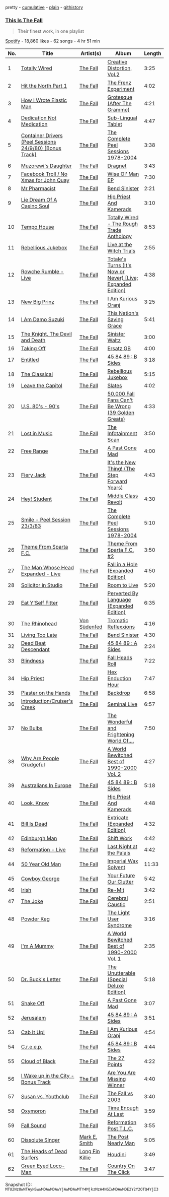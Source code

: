 pretty - [cumulative](/playlists/cumulative/37i9dQZF1DX7mMRxgkst0Y.md) - [plain](/playlists/plain/37i9dQZF1DX7mMRxgkst0Y) - [githistory](https://github.githistory.xyz/mackorone/spotify-playlist-archive/blob/main/playlists/plain/37i9dQZF1DX7mMRxgkst0Y)

### [This Is The Fall](https://open.spotify.com/playlist/37i9dQZF1DX7mMRxgkst0Y)

> Their finest work, in one playlist

[Spotify](https://open.spotify.com/user/spotify) - 18,860 likes - 62 songs - 4 hr 51 min

| No. | Title | Artist(s) | Album | Length |
|---|---|---|---|---|
| 1 | [Totally Wired](https://open.spotify.com/track/7jvffz7IhPlgI5qb4kTCma) | [The Fall](https://open.spotify.com/artist/6WoTvA9qinpHtSRJuldYh6) | [Creative Distortion, Vol.2](https://open.spotify.com/album/2gpXsdBWcERpMaGR6b58Sh) | 3:25 |
| 2 | [Hit the North Part 1](https://open.spotify.com/track/4M4iR4GQcEnscz2XOC6CR2) | [The Fall](https://open.spotify.com/artist/6WoTvA9qinpHtSRJuldYh6) | [The Frenz Experiment](https://open.spotify.com/album/3rirpZpS2CYSIxb37cRsMo) | 4:02 |
| 3 | [How I Wrote Elastic Man](https://open.spotify.com/track/3mHu689DAEL3rZwOEg64d7) | [The Fall](https://open.spotify.com/artist/6WoTvA9qinpHtSRJuldYh6) | [Grotesque \(After The Gramme\)](https://open.spotify.com/album/4lj8jkusoRYOHRHJwbt9wk) | 4:21 |
| 4 | [Dedication Not Medication](https://open.spotify.com/track/2xsYuIHcEAaRQhuWGatPGa) | [The Fall](https://open.spotify.com/artist/6WoTvA9qinpHtSRJuldYh6) | [Sub\-Lingual Tablet](https://open.spotify.com/album/1dWLfarBN2nhQXkzfl4DXB) | 4:47 |
| 5 | [Container Drivers \(Peel Sessions 24/9/80\) \[Bonus Track\]](https://open.spotify.com/track/3qaggCdofFfdiHukkHIRFx) | [The Fall](https://open.spotify.com/artist/6WoTvA9qinpHtSRJuldYh6) | [The Complete Peel Sessions 1978\-2004](https://open.spotify.com/album/7B1K9iEFO1mK9Z133tK30p) | 3:38 |
| 6 | [Muzorewi's Daughter](https://open.spotify.com/track/0T2qlMWOKTwXpgTfMKSlJO) | [The Fall](https://open.spotify.com/artist/6WoTvA9qinpHtSRJuldYh6) | [Dragnet](https://open.spotify.com/album/7y4lCnCKcXODt9Qh2bsQU2) | 3:43 |
| 7 | [Facebook Troll / No Xmas for John Quay](https://open.spotify.com/track/67CwJDwFwRGdHwmHcbV8mP) | [The Fall](https://open.spotify.com/artist/6WoTvA9qinpHtSRJuldYh6) | [Wise Ol' Man EP](https://open.spotify.com/album/3vouaepoy2mD9nIATX8jyX) | 7:30 |
| 8 | [Mr Pharmacist](https://open.spotify.com/track/72zHwO5D223KDdXJqRj2fI) | [The Fall](https://open.spotify.com/artist/6WoTvA9qinpHtSRJuldYh6) | [Bend Sinister](https://open.spotify.com/album/1ElWq8W2fJ8oIlx2h5XSTm) | 2:21 |
| 9 | [Lie Dream Of A Casino Soul](https://open.spotify.com/track/4QjCfuk7rtZuiZG20t6uGE) | [The Fall](https://open.spotify.com/artist/6WoTvA9qinpHtSRJuldYh6) | [Hip Priest And Kamerads](https://open.spotify.com/album/74ASRA32rHxlTC3Kcn8MWJ) | 3:10 |
| 10 | [Tempo House](https://open.spotify.com/track/2J0cROSPCwInzgTYg3JASm) | [The Fall](https://open.spotify.com/artist/6WoTvA9qinpHtSRJuldYh6) | [Totally Wired \- The Rough Trade Anthology](https://open.spotify.com/album/23Zy1URlVbY0DtbhJ2OMBA) | 8:53 |
| 11 | [Rebellious Jukebox](https://open.spotify.com/track/3JIQY4xGpuBKjhwhUus7wq) | [The Fall](https://open.spotify.com/artist/6WoTvA9qinpHtSRJuldYh6) | [Live at the Witch Trials](https://open.spotify.com/album/5fXU7CPOLut6tRryEtQEEH) | 2:55 |
| 12 | [Rowche Rumble \- Live](https://open.spotify.com/track/2oBN8swMPodC5oXv1IlmD8) | [The Fall](https://open.spotify.com/artist/6WoTvA9qinpHtSRJuldYh6) | [Totale's Turns \(It's Now or Never\) \[Live; Expanded Edition\]](https://open.spotify.com/album/4ljNRuIEdaTtLArztJublo) | 4:38 |
| 13 | [New Big Prinz](https://open.spotify.com/track/03cVE95I9U0meLl7adOkCI) | [The Fall](https://open.spotify.com/artist/6WoTvA9qinpHtSRJuldYh6) | [I Am Kurious Oranj](https://open.spotify.com/album/5qjqFrXY9MAh3N8BP56n0E) | 3:25 |
| 14 | [I Am Damo Suzuki](https://open.spotify.com/track/6bAoeqmrShue6qXNaphk12) | [The Fall](https://open.spotify.com/artist/6WoTvA9qinpHtSRJuldYh6) | [This Nation's Saving Grace](https://open.spotify.com/album/3ZZdl12WInmpDfGQQu4NMR) | 5:41 |
| 15 | [The Knight, The Devil and Death](https://open.spotify.com/track/4zxj8XcUCQt63c21c9EYoW) | [The Fall](https://open.spotify.com/artist/6WoTvA9qinpHtSRJuldYh6) | [Sinister Waltz](https://open.spotify.com/album/4uMelirYT05Sab6JSF71hs) | 3:00 |
| 16 | [Taking Off](https://open.spotify.com/track/1DfGTUSgcSO0vS0P5j9Cjt) | [The Fall](https://open.spotify.com/artist/6WoTvA9qinpHtSRJuldYh6) | [Ersatz GB](https://open.spotify.com/album/4fgNq8a7rBVUxPc3LEQrqv) | 4:00 |
| 17 | [Entitled](https://open.spotify.com/track/7bptRZ21itYhcb2Hznkuwa) | [The Fall](https://open.spotify.com/artist/6WoTvA9qinpHtSRJuldYh6) | [45 84 89 : B Sides](https://open.spotify.com/album/7qTDysHXZtAJO4sW9ibegd) | 3:18 |
| 18 | [The Classical](https://open.spotify.com/track/5IUs6y0soMBMcTMeVgDhgz) | [The Fall](https://open.spotify.com/artist/6WoTvA9qinpHtSRJuldYh6) | [Rebellious Jukebox](https://open.spotify.com/album/2IAv7AqDxsJ03HlPQrSVE0) | 5:15 |
| 19 | [Leave the Capitol](https://open.spotify.com/track/2e5o4lbYgrycMzSxLPNf95) | [The Fall](https://open.spotify.com/artist/6WoTvA9qinpHtSRJuldYh6) | [Slates](https://open.spotify.com/album/19V6ebi9u4qOpxrOki3Lcz) | 4:02 |
| 20 | [U.S\. 80's \- 90's](https://open.spotify.com/track/6b3V5SsTNkv4hBql4LM5RT) | [The Fall](https://open.spotify.com/artist/6WoTvA9qinpHtSRJuldYh6) | [50,000 Fall Fans Can't Be Wrong \(39 Golden Greats\)](https://open.spotify.com/album/3ESzenocsH5UosgaL8wjet) | 4:33 |
| 21 | [Lost in Music](https://open.spotify.com/track/5zCkpvXTFjI1VYwifAEpH6) | [The Fall](https://open.spotify.com/artist/6WoTvA9qinpHtSRJuldYh6) | [The Infotainment Scan](https://open.spotify.com/album/0KIumCvJClmAZupvMhGNFu) | 3:50 |
| 22 | [Free Range](https://open.spotify.com/track/64FoAfryKQr7uzNtS2fi03) | [The Fall](https://open.spotify.com/artist/6WoTvA9qinpHtSRJuldYh6) | [A Past Gone Mad](https://open.spotify.com/album/3Go8xD7V9GiL2lfEybtmnZ) | 4:00 |
| 23 | [Fiery Jack](https://open.spotify.com/track/1yiwJX7HfwhSHY5hEfxtc5) | [The Fall](https://open.spotify.com/artist/6WoTvA9qinpHtSRJuldYh6) | [It's the New Thing! \(The Step Forward Years\)](https://open.spotify.com/album/2wa9svH16jo6J5TYLPA1uE) | 4:43 |
| 24 | [Hey! Student](https://open.spotify.com/track/2EJ6SziuwLUu5GyBITh7Cu) | [The Fall](https://open.spotify.com/artist/6WoTvA9qinpHtSRJuldYh6) | [Middle Class Revolt](https://open.spotify.com/album/7zOT3W14w4MdxLQ5E8JAtb) | 4:30 |
| 25 | [Smile \- Peel Session 23/3/83](https://open.spotify.com/track/2NSrSXOyjJhxaIuwDNvWbp) | [The Fall](https://open.spotify.com/artist/6WoTvA9qinpHtSRJuldYh6) | [The Complete Peel Sessions 1978\-2004](https://open.spotify.com/album/6IUstu70fWHuml6rEvYtv2) | 5:10 |
| 26 | [Theme From Sparta F.C.](https://open.spotify.com/track/7ibaJQcYuEjvkyab1hRN8D) | [The Fall](https://open.spotify.com/artist/6WoTvA9qinpHtSRJuldYh6) | [Theme From Sparta F.C\. \#2](https://open.spotify.com/album/5sE29OydurVUR6bIYQ4Ibj) | 3:50 |
| 27 | [The Man Whose Head Expanded \- Live](https://open.spotify.com/track/7pTHZ8hFundodWSpePr6po) | [The Fall](https://open.spotify.com/artist/6WoTvA9qinpHtSRJuldYh6) | [Fall in a Hole \(Expanded Edition\)](https://open.spotify.com/album/5XUEk2zJrqKB5vvdWS27dF) | 4:50 |
| 28 | [Solicitor in Studio](https://open.spotify.com/track/6o9GZw24BlnlREOkLzAayx) | [The Fall](https://open.spotify.com/artist/6WoTvA9qinpHtSRJuldYh6) | [Room to Live](https://open.spotify.com/album/4OagrcMY9oKc05PeaICnU1) | 5:20 |
| 29 | [Eat Y'Self Fitter](https://open.spotify.com/track/39AyuWnZRaTvr9GjaQsbbH) | [The Fall](https://open.spotify.com/artist/6WoTvA9qinpHtSRJuldYh6) | [Perverted By Language \(Expanded Edition\)](https://open.spotify.com/album/2Bt3IPeeHsJyENjNS6SPgv) | 6:35 |
| 30 | [The Rhinohead](https://open.spotify.com/track/3tDCbNVSQjTU0w2e70iY2W) | [Von Südenfed](https://open.spotify.com/artist/3W3DVuU0OIHLFAXYUlnb60) | [Tromatic Reflexxions](https://open.spotify.com/album/0VozQUhccjsDkVx5KQB2Hy) | 4:16 |
| 31 | [Living Too Late](https://open.spotify.com/track/3eOdPRDrRv6SaP0FxIbZH3) | [The Fall](https://open.spotify.com/artist/6WoTvA9qinpHtSRJuldYh6) | [Bend Sinister](https://open.spotify.com/album/1ElWq8W2fJ8oIlx2h5XSTm) | 4:30 |
| 32 | [Dead Beat Descendant](https://open.spotify.com/track/4QCwCglm0oJ3TFCREiiYpa) | [The Fall](https://open.spotify.com/artist/6WoTvA9qinpHtSRJuldYh6) | [45 84 89 : A Sides](https://open.spotify.com/album/6BE4XsMrq8p3AUQHCQaQrZ) | 2:24 |
| 33 | [Blindness](https://open.spotify.com/track/3Ou0VoPCSdmOR4qfjZhrtc) | [The Fall](https://open.spotify.com/artist/6WoTvA9qinpHtSRJuldYh6) | [Fall Heads Roll](https://open.spotify.com/album/3ZDAzKO4qL932B2D0D2iBI) | 7:22 |
| 34 | [Hip Priest](https://open.spotify.com/track/1vgEZ8unSRfF3N1eThUka2) | [The Fall](https://open.spotify.com/artist/6WoTvA9qinpHtSRJuldYh6) | [Hex Enduction Hour](https://open.spotify.com/album/07AwcsCHsluqGak2UpCMH6) | 7:47 |
| 35 | [Plaster on the Hands](https://open.spotify.com/track/6Y2nRcrP2l6WRxI3frUFoN) | [The Fall](https://open.spotify.com/artist/6WoTvA9qinpHtSRJuldYh6) | [Backdrop](https://open.spotify.com/album/3WD4Ct2bZXB9DrWdsTr1L5) | 6:58 |
| 36 | [Introduction/Cruiser's Creek](https://open.spotify.com/track/7KASKPrDhTz2boP9nHYkBi) | [The Fall](https://open.spotify.com/artist/6WoTvA9qinpHtSRJuldYh6) | [Seminal Live](https://open.spotify.com/album/7kHJujYdymkVRS3duLwJJ6) | 6:57 |
| 37 | [No Bulbs](https://open.spotify.com/track/3Y1IKQl0Mw8goaShjYDlq9) | [The Fall](https://open.spotify.com/artist/6WoTvA9qinpHtSRJuldYh6) | [The Wonderful and Frightening World Of....](https://open.spotify.com/album/7uJHGO1oWuqyvoFBFbDpGt) | 7:50 |
| 38 | [Why Are People Grudgeful](https://open.spotify.com/track/1xQHN9sUyyGVSztNRQCYQJ) | [The Fall](https://open.spotify.com/artist/6WoTvA9qinpHtSRJuldYh6) | [A World Bewitched Best of 1990\-2000 Vol\. 2](https://open.spotify.com/album/0RRGzffRiryWd9JK6973PP) | 4:27 |
| 39 | [Australians In Europe](https://open.spotify.com/track/25kTr1AmlvkOjdeyllPUHZ) | [The Fall](https://open.spotify.com/artist/6WoTvA9qinpHtSRJuldYh6) | [45 84 89 : B Sides](https://open.spotify.com/album/7qTDysHXZtAJO4sW9ibegd) | 5:18 |
| 40 | [Look, Know](https://open.spotify.com/track/6sVysO2qB3XFVtMB366OrE) | [The Fall](https://open.spotify.com/artist/6WoTvA9qinpHtSRJuldYh6) | [Hip Priest And Kamerads](https://open.spotify.com/album/74ASRA32rHxlTC3Kcn8MWJ) | 4:48 |
| 41 | [Bill Is Dead](https://open.spotify.com/track/6A1ln3rje6DSB0S6zZzIzY) | [The Fall](https://open.spotify.com/artist/6WoTvA9qinpHtSRJuldYh6) | [Extricate \(Expanded Edition\)](https://open.spotify.com/album/0jOaZWvwQRnRj3dLjb9g4N) | 4:32 |
| 42 | [Edinburgh Man](https://open.spotify.com/track/35RLTyXeAvKJZlJZQP6Tt7) | [The Fall](https://open.spotify.com/artist/6WoTvA9qinpHtSRJuldYh6) | [Shift Work](https://open.spotify.com/album/2vlc6LBLycUKazSp8lLpnH) | 4:42 |
| 43 | [Reformation \- Live](https://open.spotify.com/track/4ld9zz2WVWKDOzOK5v27ra) | [The Fall](https://open.spotify.com/artist/6WoTvA9qinpHtSRJuldYh6) | [Last Night at the Palais](https://open.spotify.com/album/38rsMaf3nDtVCgVEPqjsyZ) | 4:42 |
| 44 | [50 Year Old Man](https://open.spotify.com/track/5ZdaGuLMQjQHSsmqSVTIy0) | [The Fall](https://open.spotify.com/artist/6WoTvA9qinpHtSRJuldYh6) | [Imperial Wax Solvent](https://open.spotify.com/album/2B57OhzCvTuasUVuCivI0r) | 11:33 |
| 45 | [Cowboy George](https://open.spotify.com/track/5HOZ0TIkAvZMEWQuPRsXeC) | [The Fall](https://open.spotify.com/artist/6WoTvA9qinpHtSRJuldYh6) | [Your Future Our Clutter](https://open.spotify.com/album/7fRdex9CZIkqKvGPnztTye) | 5:42 |
| 46 | [Irish](https://open.spotify.com/track/1svCDvX7yYQpUht3bJ3oNc) | [The Fall](https://open.spotify.com/artist/6WoTvA9qinpHtSRJuldYh6) | [Re\-Mit](https://open.spotify.com/album/1D8R2ftQjZm9c4iWuTguUO) | 3:42 |
| 47 | [The Joke](https://open.spotify.com/track/2o2oWCDhBJFUvUZmvdYisQ) | [The Fall](https://open.spotify.com/artist/6WoTvA9qinpHtSRJuldYh6) | [Cerebral Caustic](https://open.spotify.com/album/6Ng6yHMNlGR2DxmDuthOuW) | 2:51 |
| 48 | [Powder Keg](https://open.spotify.com/track/4fHTKk9XT1LOi7ju34oXyO) | [The Fall](https://open.spotify.com/artist/6WoTvA9qinpHtSRJuldYh6) | [The Light User Syndrome](https://open.spotify.com/album/3EJDRu1CqrJvU3bmwziFqY) | 3:16 |
| 49 | [I'm A Mummy](https://open.spotify.com/track/1DII8vM83MCheyUcoPUj5W) | [The Fall](https://open.spotify.com/artist/6WoTvA9qinpHtSRJuldYh6) | [A World Bewitched Best of 1990\-2000 Vol\. 1](https://open.spotify.com/album/4mQEFZMVhx8VQbaZkk1oti) | 2:35 |
| 50 | [Dr\. Buck's Letter](https://open.spotify.com/track/5LuUdHbYiGM9L2vhHvNxft) | [The Fall](https://open.spotify.com/artist/6WoTvA9qinpHtSRJuldYh6) | [The Unutterable \(Special Deluxe Edition\)](https://open.spotify.com/album/6K8K5NQOCimNuPOowpk7Pg) | 5:18 |
| 51 | [Shake Off](https://open.spotify.com/track/5Xtee2SymFmObWhXFQrs9p) | [The Fall](https://open.spotify.com/artist/6WoTvA9qinpHtSRJuldYh6) | [A Past Gone Mad](https://open.spotify.com/album/3Go8xD7V9GiL2lfEybtmnZ) | 3:07 |
| 52 | [Jerusalem](https://open.spotify.com/track/4lQ9ZQ8Wu9EMIONVBytad1) | [The Fall](https://open.spotify.com/artist/6WoTvA9qinpHtSRJuldYh6) | [45 84 89 : A Sides](https://open.spotify.com/album/6BE4XsMrq8p3AUQHCQaQrZ) | 3:51 |
| 53 | [Cab It Up!](https://open.spotify.com/track/4tQbxyThrQmozW0oQqUOaq) | [The Fall](https://open.spotify.com/artist/6WoTvA9qinpHtSRJuldYh6) | [I Am Kurious Oranj](https://open.spotify.com/album/5qjqFrXY9MAh3N8BP56n0E) | 4:54 |
| 54 | [C.r.e.e.p.](https://open.spotify.com/track/4PFQdnNl4WoaC9XdMgzDxn) | [The Fall](https://open.spotify.com/artist/6WoTvA9qinpHtSRJuldYh6) | [45 84 89 : B Sides](https://open.spotify.com/album/7qTDysHXZtAJO4sW9ibegd) | 4:44 |
| 55 | [Cloud of Black](https://open.spotify.com/track/3WDZinYE4hNul1OYjrVV16) | [The Fall](https://open.spotify.com/artist/6WoTvA9qinpHtSRJuldYh6) | [The 27 Points](https://open.spotify.com/album/1k2sBnjdd6BuLdQAHO5SwP) | 4:22 |
| 56 | [I Wake up in the City \- Bonus Track](https://open.spotify.com/track/5N6MmLLF743WNMIrZwMPlx) | [The Fall](https://open.spotify.com/artist/6WoTvA9qinpHtSRJuldYh6) | [Are You Are Missing Winner](https://open.spotify.com/album/20VpoQeKp3UCqBKSGXQxNH) | 4:40 |
| 57 | [Susan vs\. Youthclub](https://open.spotify.com/track/682ygV5Reaiy8brY0rWd19) | [The Fall](https://open.spotify.com/artist/6WoTvA9qinpHtSRJuldYh6) | [The Fall vs 2003](https://open.spotify.com/album/4CJG1vbkoeB2H5NWZLb6ZN) | 3:40 |
| 58 | [Oxymoron](https://open.spotify.com/track/49o0JHiBjv3EbRtLSNDBhi) | [The Fall](https://open.spotify.com/artist/6WoTvA9qinpHtSRJuldYh6) | [Time Enough At Last](https://open.spotify.com/album/7i9tFDsKEpt9cMC78xu8Cy) | 3:59 |
| 59 | [Fall Sound](https://open.spotify.com/track/4BSk5VxDO0gyPvlicCb2DA) | [The Fall](https://open.spotify.com/artist/6WoTvA9qinpHtSRJuldYh6) | [Reformation Post T.L.C.](https://open.spotify.com/album/6qrQrFbLGVuIPYFD1dO1IB) | 3:55 |
| 60 | [Dissolute Singer](https://open.spotify.com/track/5BFdHIJgiOC2CQuTqHjoRp) | [Mark E\. Smith](https://open.spotify.com/artist/2OkI92pmbuPtH6b1GDtrvJ) | [The Post Nearly Man](https://open.spotify.com/album/3i2F7Bc9M8yLQ8Yoq42Vhh) | 5:05 |
| 61 | [The Heads of Dead Surfers](https://open.spotify.com/track/3UBMke7L7yRJSyIQT3BGmu) | [Long Fin Killie](https://open.spotify.com/artist/03lLRM1qTzyuU7YkGsYknd) | [Houdini](https://open.spotify.com/album/2Avhagk1hnCEPcdWf3BqZc) | 3:49 |
| 62 | [Green Eyed Loco\-Man](https://open.spotify.com/track/12lrzWqQvnhk8kbmpszk7D) | [The Fall](https://open.spotify.com/artist/6WoTvA9qinpHtSRJuldYh6) | [Country On The Click](https://open.spotify.com/album/1Ep8UQD09Dza1u71DnAsC4) | 3:47 |

Snapshot ID: `MTU2NzUwNTAyNSwwMDAwMDAwYjAwMDAwMTY4MjkzMzA4NGIwMDAwMDE2Y2Y2OTQ4YjI3`